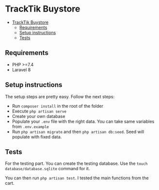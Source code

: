 # TrackTik Buystore
- [TrackTik Buystore](#tracktik-buystore)
  - [Requirements](#requirements)
  - [Setup instructions](#setup-instructions)
  - [Tests](#tests)

## Requirements

- PHP >=7.4
- Laravel 8
## Setup instructions
The setup steps are pretty easy. Follow the next steps:

- Run `composer install` in the root of the folder
- Execute `php artisan serve`
- Create your own database
- Populate your `.env` file with the right data. You can take same variables from `.env.example`
- Run `php artisan migrate` and then `php artisan db:seed`. Seed will populate with fixed data.

## Tests
For the testing part. You can create the testing database. Use the `touch database/database.sqlite` command for it.

You can then run `php artisan test`. I tested the main functions from the cart.
